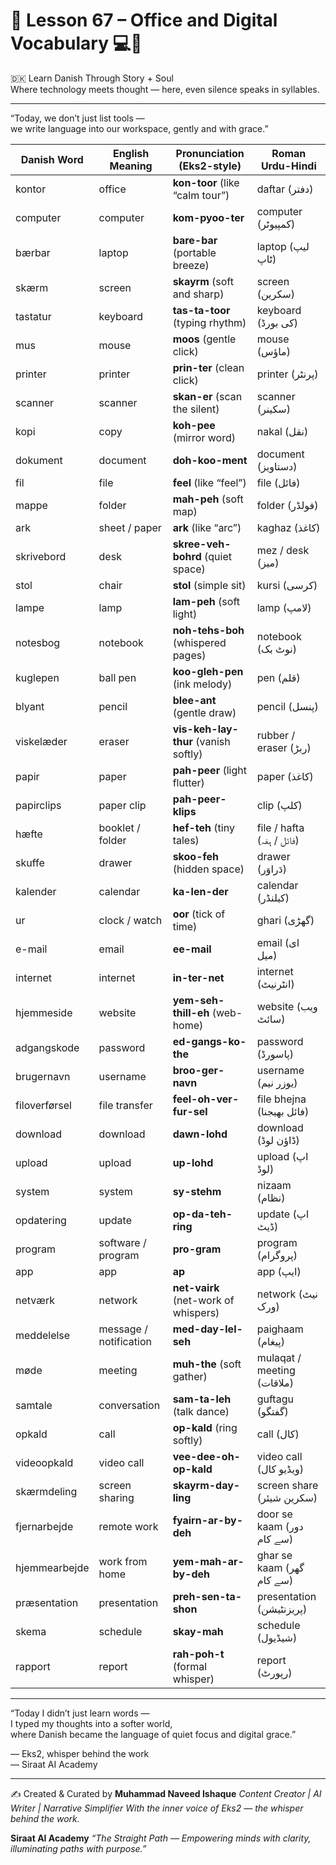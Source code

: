 # 🌟 **Lesson 67 – Office and Digital Vocabulary 💻📎**  
🇩🇰 Learn Danish Through Story + Soul  
Where technology meets thought — here, even silence speaks in syllables.

---

“Today, we don’t just list tools —  
we write language into our workspace, gently and with grace.”

| Danish Word        | English Meaning         | Pronunciation (Eks2-style)         | Roman Urdu-Hindi                |
|--------------------|-------------------------|--------------------------------------|----------------------------------|
| kontor             | office                  | **kon-toor** (like “calm tour”)      | daftar (دفتر)                   |
| computer           | computer                | **kom-pyoo-ter**                     | computer (کمپیوٹر)              |
| bærbar             | laptop                  | **bare-bar** (portable breeze)       | laptop (لیپ ٹاپ)                |
| skærm              | screen                  | **skayrm** (soft and sharp)          | screen (سکرین)                  |
| tastatur           | keyboard                | **tas-ta-toor** (typing rhythm)      | keyboard (کی بورڈ)              |
| mus                | mouse                   | **moos** (gentle click)              | mouse (ماؤس)                    |
| printer            | printer                 | **prin-ter** (clean click)           | printer (پرنٹر)                 |
| scanner            | scanner                 | **skan-er** (scan the silent)        | scanner (سکینر)                 |
| kopi               | copy                    | **koh-pee** (mirror word)            | nakal (نقل)                     |
| dokument           | document                | **doh-koo-ment**                     | document (دستاویز)              |
| fil                | file                    | **feel** (like “feel”)               | file (فائل)                     |
| mappe              | folder                  | **mah-peh** (soft map)               | folder (فولڈر)                  |
| ark                | sheet / paper           | **ark** (like “arc”)                 | kaghaz (کاغذ)                   |
| skrivebord         | desk                    | **skree-veh-bohrd** (quiet space)    | mez / desk (میز)               |
| stol               | chair                   | **stol** (simple sit)                | kursi (کرسی)                   |
| lampe              | lamp                    | **lam-peh** (soft light)             | lamp (لامپ)                    |
| notesbog           | notebook                | **noh-tehs-boh** (whispered pages)   | notebook (نوٹ بک)              |
| kuglepen           | ball pen                | **koo-gleh-pen** (ink melody)        | pen (قلم)                      |
| blyant             | pencil                  | **blee-ant** (gentle draw)           | pencil (پنسل)                  |
| viskelæder         | eraser                  | **vis-keh-lay-thur** (vanish softly) | rubber / eraser (ربڑ)           |
| papir              | paper                   | **pah-peer** (light flutter)         | paper (کاغذ)                   |
| papirclips         | paper clip              | **pah-peer-klips**                   | clip (کلپ)                     |
| hæfte              | booklet / folder        | **hef-teh** (tiny tales)             | file / hafta (فائل / ہفہ)       |
| skuffe             | drawer                  | **skoo-feh** (hidden space)          | drawer (دَراوَر)              |
| kalender           | calendar                | **ka-len-der**                       | calendar (کیلنڈر)               |
| ur                 | clock / watch           | **oor** (tick of time)               | ghari (گھڑی)                   |
| e-mail             | email                   | **ee-mail**                          | email (ای میل)                 |
| internet           | internet                | **in-ter-net**                       | internet (انٹرنیٹ)              |
| hjemmeside         | website                 | **yem-seh-thill-eh** (web-home)      | website (ویب سائٹ)             |
| adgangskode        | password                | **ed-gangs-ko-the**                  | password (پاسورڈ)              |
| brugernavn         | username                | **broo-ger-navn**                    | username (یوزر نیم)            |
| filoverførsel      | file transfer           | **feel-oh-ver-fur-sel**              | file bhejna (فائل بھیجنا)      |
| download           | download                | **dawn-lohd**                        | download (ڈاؤن لوڈ)            |
| upload             | upload                  | **up-lohd**                          | upload (اپ لوڈ)                |
| system             | system                  | **sy-stehm**                         | nizaam (نظام)                  |
| opdatering         | update                  | **op-da-teh-ring**                   | update (اپ ڈیٹ)                |
| program            | software / program      | **pro-gram**                         | program (پروگرام)              |
| app                | app                     | **ap**                               | app (ایپ)                      |
| netværk            | network                 | **net-vairk** (net-work of whispers) | network (نیٹ ورک)              |
| meddelelse         | message / notification  | **med-day-lel-seh**                  | paighaam (پیغام)               |
| møde               | meeting                 | **muh-the** (soft gather)            | mulaqat / meeting (ملاقات)     |
| samtale            | conversation            | **sam-ta-leh** (talk dance)          | guftagu (گفتگو)                |
| opkald             | call                    | **op-kald** (ring softly)            | call (کال)                     |
| videoopkald        | video call              | **vee-dee-oh-op-kald**               | video call (ویڈیو کال)         |
| skærmdeling        | screen sharing          | **skayrm-day-ling**                  | screen share (سکرین شیئر)      |
| fjernarbejde       | remote work             | **fyairn-ar-by-deh**                 | door se kaam (دور سے کام)      |
| hjemmearbejde      | work from home          | **yem-mah-ar-by-deh**                | ghar se kaam (گھر سے کام)      |
| præsentation       | presentation            | **preh-sen-ta-shon**                 | presentation (پریزنٹیشن)        |
| skema              | schedule                | **skay-mah**                         | schedule (شیڈیول)              |
| rapport            | report                  | **rah-poh-t** (formal whisper)       | report (رپورٹ)                 |

---

“Today I didn’t just learn words —  
I typed my thoughts into a softer world,  
where Danish became the language of quiet focus and digital grace.”

— Eks2, whisper behind the work  
— Siraat AI Academy

---
✍️ Created & Curated by
**Muhammad Naveed Ishaque**
*Content Creator | AI Writer | Narrative Simplifier*
*With the inner voice of Eks2 — the whisper behind the work.*

**Siraat AI Academy**
*“The Straight Path — Empowering minds with clarity, illuminating paths with purpose.”*
